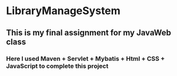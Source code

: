 # LibraryManageSystem



## This is my final assignment  for my JavaWeb class



### Here I used Maven + Servlet + Mybatis + Html + CSS + JavaScript to complete this project

